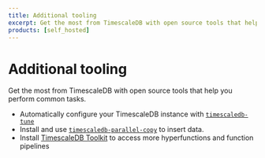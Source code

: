 ```yaml
---
title: Additional tooling
excerpt: Get the most from TimescaleDB with open source tools that help you perform common tasks
products: [self_hosted]
---
```


# Additional tooling

Get the most from TimescaleDB with open source tools that help you perform
common tasks.

*   Automatically configure your TimescaleDB instance with
    [`timescaledb-tune`][tstune]
*   Install and use [`timescaledb-parallel-copy`][tscopy] to insert data.
*   Install [TimescaleDB Toolkit][tstoolkit] to access more hyperfunctions and function pipelines

[tscopy]: /use-timescale/:currentVersion:/ingest-data/about-timescaledb-parallel-copy
[tstune]: /self-hosted/:currentVersion:/tooling/about-timescaledb-tune/
[tstoolkit]: /self-hosted/:currentVersion:/tooling/install-toolkit/
